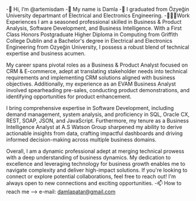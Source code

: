 -👋 Hi, I’m @artemisdam
-👸 My name is Damla
-👀 I graduated from Özyeğin University departmant of Electrical and Electronics Engineering.
-💼👩‍💻Work Experiences 
I am a seasoned professional skilled in Business & Product Analysis, Software Development, and Business Intelligence. With a First Class Honors Postgraduate Higher Diploma in Computing from Griffith College Dublin and a Bachelor's degree in Electrical and Electronics Engineering from Ozyeğin University, I possess a robust blend of technical expertise and business acumen.

My career spans pivotal roles as a Business & Product Analyst focused on CRM & E-commerce, adept at translating stakeholder needs into technical requirements and implementing CRM solutions aligned with business objectives. Additionally, my experience as an EVAM Business Analyst involved spearheading pre-sales, conducting product demonstrations, and identifying opportunities for product enhancement.

I bring comprehensive expertise in Software Development, including demand management, system analysis, and proficiency in SQL, Oracle CX, REST, SOAP, JSON, and JavaScript. Furthermore, my tenure as a Business Intelligence Analyst at A.S Watson Group sharpened my ability to derive actionable insights from data, crafting impactful dashboards and driving informed decision-making across multiple business domains.

Overall, I am a dynamic professional adept at merging technical prowess with a deep understanding of business dynamics. My dedication to excellence and leveraging technology for business growth enables me to navigate complexity and deliver high-impact solutions.
If you're looking to connect or explore potential collaborations, feel free to reach out! I'm always open to new connections and exciting opportunities.
-📫 How to reach me --> e-mail: damlapatar@gmail.com

<!---
artemisdam/artemisdam is a ✨ special ✨ repository because its `README.md` (this file) appears on your GitHub profile.
You can click the Preview link to take a look at your changes.
--->
